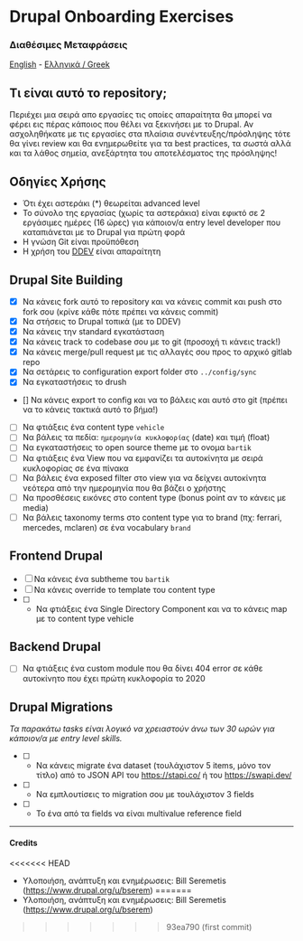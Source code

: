 # Drupal Onboarding Exercises

### Διαθέσιμες Μεταφράσεις

[English](README.md) - [Ελληνικά / Greek](README.el.md)

## Τι είναι αυτό το repository;

Περιέχει μια σειρά απο εργασίες τις οποίες απαραίτητα θα μπορεί να φέρει εις πέρας κάποιος που θέλει να ξεκινήσει με το Drupal.
Αν ασχοληθήκατε με τις εργασίες στα πλαίσια συνέντευξης/πρόσληψης τότε θα γίνει review και θα ενημερωθείτε για τα best practices,
τα σωστά αλλά και τα λάθος σημεία, ανεξάρτητα του αποτελέσματος της πρόσληψης!

## Οδηγίες Χρήσης

- Ότι έχει αστεράκι (*) θεωρείται advanced level
- Το σύνολο της εργασίας (χωρίς τα αστεράκια) είναι εφικτό σε 2 εργάσιμες ημέρες (16 ώρες) για κάποιον/α entry level developer που καταπιάνεται με το Drupal για πρώτη φορά
- Η γνώση Git είναι προϋπόθεση
- Η χρήση του [DDEV](https://github.com/ddev/ddev) είναι απαραίτητη

## Drupal Site Building

- [X] Να κάνεις fork αυτό το repository και να κάνεις commit και push στο fork σου (κρίνε κάθε πότε πρέπει να κάνεις commit)
- [X] Να στήσεις το Drupal τοπικά (με το DDEV)
- [X] Να κάνεις την standard εγκατάσταση
- [X] Να κάνεις track το codebase σου με το git (προσοχή τι κάνεις track!)
- [X] Να κάνεις merge/pull request με τις αλλαγές σου προς το αρχικό gitlab repo
- [X] Να σετάρεις το configuration export folder στο `../config/sync`
- [X] Να εγκαταστήσεις το drush
- [] Να κάνεις export το config και να το βάλεις και αυτό στο git (πρέπει να το κάνεις τακτικά αυτό το βήμα!)
- [ ] Να φτιάξεις ένα content type `vehicle`
- [ ] Να βάλεις τα πεδία: `ημερομηνία κυκλοφορίας` (date) και τιμή (float)
- [ ] Να εγκαταστήσεις το open source theme με το ονομα `bartik`
- [ ] Να φτιάξεις ένα View που να εμφανίζει τα αυτοκίνητα με σειρά κυκλοφορίας σε ένα πίνακα
- [ ] Να βάλεις ένα exposed filter στο view για να δείχνει αυτοκίνητα νεότερα από την ημερομηνία που θα βάζει ο χρήστης 
- [ ] Να προσθέσεις εικόνες στο content type (bonus point αν το κάνεις με media)
- [ ] Να βάλεις taxonomy terms στο content type για το brand (πχ: ferrari, mercedes, mclaren) σε ένα vocabulary `brand`

## Frontend Drupal

- [ ] Να κάνεις ένα subtheme του `bartik`
- [ ] Να κάνεις override το template του content type
- [ ] * Να φτιάξεις ένα Single Directory Component και να το κάνεις map με το content type vehicle

## Backend Drupal
  
- [ ] Να φτιάξεις ένα custom module που θα δίνει 404 error σε κάθε αυτοκίνητο που έχει πρώτη κυκλοφορία το 2020

## Drupal Migrations

_Τα παρακάτω tasks είναι λογικό να χρειαστούν άνω των 30 ωρών για κάποιον/α με entry level skills._

- [ ] * Να κάνεις migrate ένα dataset (τουλάχιστον 5 items, μόνο τον τίτλο) από το JSON API του https://stapi.co/ ή του https://swapi.dev/
- [ ] * Να εμπλουτίσεις το migration σου με τουλάχιστον 3 fields
- [ ] * Το ένα από τα fields να είναι multivalue reference field

---

#### Credits

<<<<<<< HEAD
- Υλοποιήση, ανάπτυξη και ενημέρωσεις: Bill Seremetis (https://www.drupal.org/u/bserem)
=======
- Υλοποιήση, ανάπτυξη και ενημέρωσεις: Bill Seremetis (https://www.drupal.org/u/bserem)
>>>>>>> 93ea790 (first commit)
